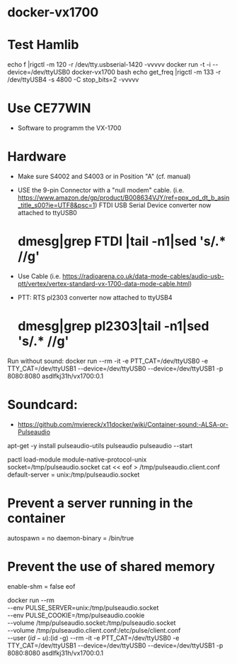 # docker-vx1700





# Test Hamlib
echo f |rigctl -m 120 -r  /dev/tty.usbserial-1420 -vvvvv
docker run -t -i --device=/dev/ttyUSB0 docker-vx1700 bash
echo get_freq |rigctl -m 133 -r /dev/ttyUSB4  -s 4800 -C stop_bits=2 -vvvvv

# Use CE77WIN
- Software to programm the VX-1700

# Hardware
- Make sure S4002 and S4003 or in Position "A" (cf. manual)
- USE the 9-pin Connector with a "null modem" cable. (i.e. https://www.amazon.de/gp/product/B008634VJY/ref=ppx_od_dt_b_asin_title_s00?ie=UTF8&psc=1)
   FTDI USB Serial Device converter now attached to ttyUSB0

    # dmesg|grep FTDI |tail -n1|sed 's/.* //g'

- Use Cable (i.e. https://radioarena.co.uk/data-mode-cables/audio-usb-ptt/vertex/vertex-standard-vx-1700-data-mode-cable.html)
- PTT: RTS
   pl2303 converter now attached to ttyUSB4

    # dmesg|grep pl2303|tail -n1|sed 's/.* //g'

 Run without sound:
docker run --rm -it -e PTT_CAT=/dev/ttyUSB0 -e TTY_CAT=/dev/ttyUSB1 --device=/dev/ttyUSB0 --device=/dev/ttyUSB1 -p 8080:8080 asdlfkj31h/vx1700:0.1

# Soundcard:
- https://github.com/mviereck/x11docker/wiki/Container-sound:-ALSA-or-Pulseaudio

apt-get -y install pulseaudio-utils pulseaudio
pulseaudio --start

pactl load-module module-native-protocol-unix socket=/tmp/pulseaudio.socket
cat << eof > /tmp/pulseaudio.client.conf
default-server = unix:/tmp/pulseaudio.socket
# Prevent a server running in the container
autospawn = no
daemon-binary = /bin/true
# Prevent the use of shared memory
enable-shm = false
eof

docker run --rm \
    --env PULSE_SERVER=unix:/tmp/pulseaudio.socket \
    --env PULSE_COOKIE=/tmp/pulseaudio.cookie \
    --volume /tmp/pulseaudio.socket:/tmp/pulseaudio.socket \
    --volume /tmp/pulseaudio.client.conf:/etc/pulse/client.conf \
    --user $(id -u):$(id -g) --rm -it -e PTT_CAT=/dev/ttyUSB0 -e TTY_CAT=/dev/ttyUSB1 --device=/dev/ttyUSB0 --device=/dev/ttyUSB1 -p 8080:8080 asdlfkj31h/vx1700:0.1

